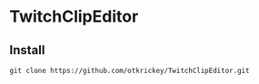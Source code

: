 # TwitchClipEditor

## Install
```git
git clone https://github.com/otkrickey/TwitchClipEditor.git
```

